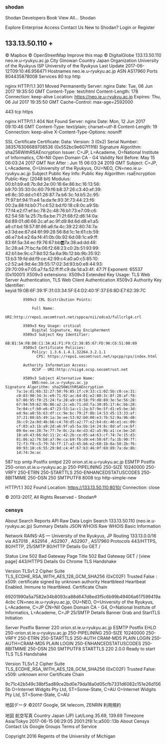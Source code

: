### shodan
Shodan Developers Book View All...
Shodan
 
Explore
Enterprise Access
Contact Us
New to Shodan?
Login or Register

133.13.50.110
+
-
© Mapbox © OpenStreetMap Improve this map © DigitalGlobe
133.13.50.110 neo.ie.u-ryukyu.ac.jp
City	Ginowan
Country	Japan
Organization	University of the Ryukyus
ISP	University of the Ryukyus
Last Update	2017-06-12T09:10:46.956471
Hostnames	neo.ie.u-ryukyu.ac.jp
ASN	AS17960
Ports
804435878008
Services
80
tcp
http
 
nginx
HTTP/1.1 301 Moved Permanently
Server: nginx
Date: Tue, 06 Jun 2017 19:35:50 GMT
Content-Type: text/html
Content-Length: 178
Connection: keep-alive
Location: https://neo.ie.u-ryukyu.ac.jp
Expires: Thu, 06 Jul 2017 19:35:50 GMT
Cache-Control: max-age=2592000

443
tcp
https
 
nginx
HTTP/1.1 404 Not Found
Server: nginx
Date: Mon, 12 Jun 2017 09:10:46 GMT
Content-Type: text/plain; charset=utf-8
Content-Length: 19
Connection: keep-alive
X-Content-Type-Options: nosniff

SSL Certificate
Certificate:
    Data:
        Version: 3 (0x2)
        Serial Number: 383576306689708536 (0x552bc9e607f11f8)
    Signature Algorithm: sha256WithRSAEncryption
        Issuer: C=JP, L=Academe, O=National Institute of Informatics, CN=NII Open Domain CA - G4
        Validity
            Not Before: May 15 06:03:24 2017 GMT
            Not After : Jun 15 06:03:24 2019 GMT
        Subject: C=JP, L=Academe, O=University of the Ryukyus, OU=NEO, CN=neo.ie.u-ryukyu.ac.jp
        Subject Public Key Info:
            Public Key Algorithm: rsaEncryption
                Public-Key: (2048 bit)
                Modulus:
                    00:b1:b9:e8:7b:8d:2e:00:16:6e:86:bc:16:13:56:
                    b9:70:35:30:0c:60:79:f6:b8:37:26:c3:40:ef:39:
                    e6:8c:30:dd:c1:61:26:87:7a:b6:3c:1d:b5:2c:95:
                    7f:97:bf:94:11:e4:1a:da:fe:93:3f:73:44:23:f6:
                    00:2a:88:fd:b0:71:c4:52:bd:f0:18:c8:0c:a9:5b:
                    77:f4:e2:f7:ef:bc:78:2c:48:76:b1:73:e7:09:c6:
                    62:54:58:1a:25:7b:6a:be:71:2f:68:f2:d6:14:0a:
                    6d:89:01:d6:66:2c:af:ac:9f:d9:8d:6d:d8:e1:a5:
                    a8:cf:bd:18:57:8f:86:a6:fa:4c:39:22:80:74:7a:
                    e3:3d:ee:67:d4:6f:99:28:56:8d:1c:1e:61:cb:59:
                    d6:e7:b4:e2:6a:f4:41:0b:0b:92:6d:08:1c:e9:ff:
                    83:6f:5a:34:ec:f9:76:67:bb:ab:7a:38:ad:dd:48:
                    3c:28:a4:7f:bc:fa:06:f2:68:23:c0:2b:51:93:99:
                    42:b1:be:9c:c7:8d:52:5a:6a:9b:12:bb:9b:35:92:
                    13:b3:19:fd:dd:f9:ce:42:99:c4:a0:a0:c5:85:10:
                    c2:52:a4:9d:4e:39:55:17:02:3d:93:b0:e8:44:93:
                    29:70:09:e7:05:a7:fa:52:ff:ff:c9:da:1d:a3:4f:
                    47:7f
                Exponent: 65537 (0x10001)
        X509v3 extensions:
            X509v3 Extended Key Usage: 
                TLS Web Server Authentication, TLS Web Client Authentication
            X509v3 Authority Key Identifier: 
                keyid:19:0B:6F:39:1F:31:03:34:5F:E4:D2:40:1F:37:E6:8D:E7:62:39:7C

            X509v3 CRL Distribution Points: 

                Full Name:
                  URI:http://repo1.secomtrust.net/sppca/nii/odca3/fullcrlg4.crl

            X509v3 Key Usage: critical
                Digital Signature, Key Encipherment
            X509v3 Subject Key Identifier: 
                6B:B1:5A:FB:D8:C1:3A:A1:F1:F9:C2:38:B5:67:FD:96:C6:51:00:89
            X509v3 Certificate Policies: 
                Policy: 1.3.6.1.4.1.32264.3.2.1.1
                  CPS: https://repo1.secomtrust.net/spcpp/cps/index.html

            Authority Information Access: 
                OCSP - URI:http://niig4.ocsp.secomtrust.net

            X509v3 Subject Alternative Name: 
                DNS:neo.ie.u-ryukyu.ac.jp
    Signature Algorithm: sha256WithRSAEncryption
         7a:1e:d1:6b:32:27:50:f6:85:1f:c9:33:c1:02:5b:c0:ce:31:
         c0:83:90:34:3c:e9:71:92:ac:64:01:e2:80:3c:8f:20:af:f8:
         b7:86:95:f0:25:24:fa:28:a9:c8:58:f9:d8:89:3e:5e:56:28:
         67:94:59:62:9b:86:a2:2c:eb:71:dd:fa:30:85:17:6c:bb:28:
         7e:04:cf:b0:e6:47:23:53:1a:c1:2a:b7:9e:5f:d1:e5:be:3d:
         ed:9a:a0:5b:63:df:cc:9e:bc:79:2f:8b:14:53:d5:13:33:af:
         37:21:80:b5:49:1a:3e:ee:53:92:b0:00:e3:7b:52:9a:96:d8:
         3b:c9:2a:8d:4b:b6:c4:7d:d5:a2:77:e2:b4:dc:46:e1:ec:09:
         cf:03:a3:1b:a9:2d:a6:9f:a5:5a:bb:14:24:8c:8d:af:ce:bf:
         09:6e:ee:28:7e:77:7e:0c:2a:4e:d3:d2:a5:9b:a1:ce:be:2d:
         18:a9:43:66:6d:11:2c:42:2b:ce:05:a4:63:cf:74:7e:15:d3:
         81:86:a2:76:b8:a7:9e:ca:b9:fb:d9:e4:50:6f:fa:1b:90:7f:
         72:f3:f9:c5:79:7d:ff:17:a3:45:b6:e2:60:1b:8a:58:2b:f6:
         89:93:10:c6:55:29:0d:c4:4f:67:b3:46:0f:69:89:7a:de:8b:
         1d:74:3e:ac
587
tcp
smtp
Postfix smtpd
220 orion.st.ie.u-ryukyu.ac.jp ESMTP Postfix
250-orion.st.ie.u-ryukyu.ac.jp
250-PIPELINING
250-SIZE 10240000
250-VRFY
250-ETRN
250-STARTTLS
250-ENHANCEDSTATUSCODES
250-8BITMIME
250-DSN
250 SMTPUTF8
8008
tcp
http-simple-new
 
 HTTP/1.1 302 Found
Location: https://133.13.50.110:8010/
Connection: close

© 2013-2017, All Rights Reserved - Shodan®

### censys

About
Search
Reports
API
Raw Data
Login
	Search 
133.13.50.110 (neo.ie.u-ryukyu.ac.jp)
 Summary
 Details
 JSON
 WHOIS
 Raw WHOIS
Basic Information

Network
RAINS-AS — University of the Ryukyus, JP
Routing
133.13.0.0/16 via AS7018 , AS2914 , AS2907 , AS2907 , AS17960
Protocols
443/HTTPS, 80/HTTP, 25/SMTP
80/HTTP
 Details   Go
GET /

Status Line
502 Bad Gateway
Page Title
502 Bad Gateway
GET /
[view page]
443/HTTPS
 Details   Go
Chrome TLS Handshake

Version
TLSv1.2
Cipher Suite
TLS_ECDHE_RSA_WITH_AES_128_GCM_SHA256 (0xC02F)
Trusted
False : x509: certificate signed by unknown authority
Heartbleed
Heartbeat Enabled. Immune to Heartbleed.
Certificate Chain

69201990a5a7582e34b8093ca88d647d8ed3f5c6b99b49406a617599419a4cbc 
CN=neo.ie.u-ryukyu.ac.jp, OU=NEO, O=University of the Ryukyus, L=Academe, C=JP 
CN=NII Open Domain CA - G4, O=National Institute of Informatics, L=Academe, C=JP
25/SMTP
 Details
Banner Grab and StartTLS Initiation

Server
Postfix
Banner
220 orion.st.ie.u-ryukyu.ac.jp ESMTP Postfix
EHLO
250-orion.st.ie.u-ryukyu.ac.jp 
250-PIPELINING 
250-SIZE 10240000 
250-VRFY 
250-ETRN 
250-STARTTLS 
250-AUTH CRAM-MD5 PLAIN LOGIN 
250-AUTH=CRAM-MD5 PLAIN LOGIN 
250-ENHANCEDSTATUSCODES 
250-8BITMIME 
250-DSN 
250 SMTPUTF8
STARTTLS
220 2.0.0 Ready to start TLS
TLS Handshake

Version
TLSv1.2
Cipher Suite
TLS_ECDHE_RSA_WITH_AES_128_GCM_SHA256 (0xC02F)
Trusted
False: x509: unknown error
Certificate Chain

9c71c42b549c38bf5ad89ce2bd0e79da18a0d05cfb7331d6082c151e26d1565b 
O=Internet Widgits Pty Ltd, ST=Some-State, C=AU 
O=Internet Widgits Pty Ltd, ST=Some-State, C=AU



地図データ ©2017 Google, SK telecom, ZENRIN
利用規約



地図
航空写真
Country
Japan (JP)
Lat/Long
35.69, 139.69
Timezone
Asia/Tokyo
2017-06-15 06:29:05
2001:2f8:1c:a500::13b
About Censys
Contact Us
Google Groups
Terms of Service

Copyright 2016 Regents of the University of Michigan
